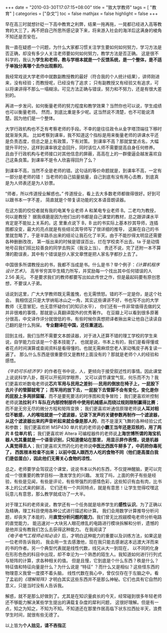 +++
date = "2010-03-30T17:07:15+08:00"
title = "致大学教师"
tags = [ "教育" ]
categories = ["杂文"]
toc = false
mathjax = false
highlight = false
+++

早在高三时就想针砭一下高中教育之利弊，结果一拖再拖，一晃都已经进入高等教育的大三了，再不把自己所思所感记录下来，将来游入社会的海洋后这满身的棱角不知还是否安在。

我一直在疑惑一个问题，为什么大家都习惯关注学生要如何如何努力，学习方法是否正确，却没有多少人关注老师要如何如何努力，教学方法是否正确。
这是很不科学的，我认为**学生和老师，教与学根本就是一个反馈系统，是一个整体，是不适于单独分离哪个去作出观察的**。

我经常戏说大学老师中就数副教授教的最好（符合我的个人统计结果），讲师刚进来，没有经验；而教授呢，已经没有了追求；
只有副教授又有经验又有追求，可以将课讲得不那么一塌糊涂。可见方法正确与错误，努力和不努力，还是有很大差别的。

再进一步发问，如何衡量老师的努力程度和教学效果？当然你也可以说，学生成绩也可以衡量老师。
然而，到底比重是多少呢。这当然说不清楚，也不可能说清楚。因为他们是一个整体。

大学行政机构也不乏有考察老师的手段。不幸的是往往政令从金字塔顶端往下移时就渐渐失真。
比如考察到课率，我不知道这个指标是用来衡量老师的讲课水平还是负责态度，但总之是上有政策，下有对策。
到课率不高？那就堂堂点名，大幅提升平时分，这样到课率铁定会回升，同时该位人师不需要提高自身任何修养。
且由于行政机构与老师接口对其他信息的屏蔽，高高在上的一群傻逼会越发喜欢自己这条良策。到课率不是令人欣喜得回升了么？

到课率不高，当然不全是老师的错。这句话的等价命题就是，到课率不高，一定有一部分是老师的错！
当老师的自己掂量掂量，自己到底有没有用心去教，到底真是为人师表还是为人钞票。

“师者，所以传道授业解惑也。” 传道授业，看上去大多数老师都做得很好。好到可以跟书本一字不差，
简直就是个带复读功能的文本语音朗读器。

在这方面的佼佼者就有我的电某专业老师 A 和某电专业老师 B。二老均为教授，何以是教授？
据我琢磨是因为他们出的书都是自己课堂的教材，总之跟讲课水平肯定是不能扯上关系的。这
里重点说下 B，B 出的书实际上基本抄其导师，连插图都没变，最大的亮点就是有些结论其导师写了很详细的推导，
这厮在自己的书里就忽略了，于是半路杀出来的结论让我石化了半天。由于不能抄得太明显还需要各种删删改改，
第一版出来的时候是错误百出，烂在学校卖不出去。ta 于是动情地号召我们班比较善良的同学去购买（我没上当）。
贵还不说，完了还附一本不算薄的勘误表，其中有个错误是抄人家文章愣是把人家名字都抄上去了。

中国很多所谓教授出的书，我都不当成是书。什么是书？举个例子：<em>《计算机程序设计艺术》</em>，
高爷爷穷其毕生精力所写，并奖励每一个找出其中任何错误的人 2.56 美元。
不是要求我们的教师都要写出如此传世之作，但是最起码要有原创思想，不要误人子弟。

话说到这里，广大大学教师既无需羞愧，也无需愤怒。错的不一定是你，是这个社会。
我相信这只是大学纳垢冰山之一角，其实这些课讲不好，书也写不出的大学教师（无意冒犯，也无意怀疑你们的知识水平），
你们还有一件非常值得去做的又并非很难的事情，那就是认真翻译国外的优秀著作。
在豆瓣上可以看到很多原著分很高，中文译作评分就很低的书，有些时候你真想把译者揪出来让他自己读读自己翻的是什么狗屎。
**专业翻译在中国，还任重道远**。

回到主线，我们当然不需要文本朗读器，对于进入还算不错的理工学校的学生来说，自学能力应该是一个基本技能了。
也就是说，书本上有的，我们是看得懂或者花点时间演算或查阅资料是看得懂的。也就无需麻烦您老人家动嘴皮子再复读一遍了。
那么什么东西是很重要但又是教材上面没有的？那就是老师个人的经验和感悟。

<em>《牛奶可乐经济学》</em>的作者在书中说，人，更倾向于接受叙述性的事情。因此课堂上说说科学八卦，既可以开拓同学眼界，
又可以调节课堂气氛，何乐而不为？我们更喜欢听数电老师说**芯片军用与民用之差别──民用的倒放在椅子上，一屁股下去片子的管脚就弯了；
而军用的放下去，一屁股下去管脚不会有变化，变化是你的屁股上多两排窟窿**，而不是要死要活的时序图和竞争冒险；
我们更喜欢听控制老师说**法拉利 F1 车队在内部控制部件中使用机械感从而绕过规则限制赢得比赛**；而不是无穷无尽的微分方程和矩阵变换；
我们更喜欢听通信原理老师说**人耳对相位不敏感，人的喉咙就是一个滤波器，记录下发声的关键参数再制作一个滤波器，
从这个滤波器出来的声音听起来就会像是那人的**，而不是漫天飞舞的各种经验公式和参数；
我们更喜欢听 MSP430 单片机的老师说**小霸王当年还是双核的，用了两片 8 位单片机**；
我们更喜欢听 Altera 可编程器件的老师说**上海世博所谓的海宝机器人充其量就是一个语音识别，只知道傻站在那里，
用显示屏作表情，说是机器人真觉得丢人**；我们更喜欢天然药化的老师说**中医比西医牛掰多了，中药把你毒死了，
西医根本检查不出来；以前中国人跟西方人吃的食物不同（他们是高蛋白我们是低蛋白），因此他们无需关心食物的凉性**。

总之，老师要学会驾驭这个课堂，说说书本以外的东西，不仅提神醒脑，更可以完成一个很重要的教学目标──激发学生的兴趣。
发现了吗，上面的例子有些是经验，有些是见闻，有些是评论，有些带强烈的感情色彩，这些知识有血有肉，比书本上的公式来的鲜活，
它们还有一个共同特点，就是有意思！让学生觉得哎嘿这玩意儿有意思，那么教学就成功了一大半。

对于理工科的老师来说，教学还有一个任务就是培养学生的**感性认识**。为了正确以及精确，理工科目使用各种公式进行描述和计算。
我们会用数学计算推导分析问题，却丧失了本能的，用**直觉分析问题的能力**。我们曾无比觊觎模电老师分析电路的直觉能力，
能迅速对一大块另人眼花缭乱的电路进行模块拆解和分析，遗憾的是他并没有教我们怎么去获得这种能力。
在我阅读了<em>《电子电气工程师必知必会》</em>后，才明白这种能力的重要以及训练方法，如果这是一位老师告诉我的，
我会用一生去感激他，现在我只能去感谢这本远渡大洋而来的书的作者。另一个典型代表就是线性代数，线兄从大一到现在，
以不同的化身在形形色色的科目中出现，却不幸沦为一个熟悉的陌生人。我知道如何进行行列式与矩阵的计算，求各种相关的值。
但是且慢，它到底是个什么东西？秩是什么？特征值和特征向量是什么？为什么说是 “特征” ？而什么又是相似？这些怪东西的物理意义我曾一度摸不着头脑，
线性代数在我心中，曾仅仅存在于左脑之中。看了孟岩的<em>《理解矩阵》</em>才明白其实这些东西并不是那么神秘。它们也具有它自然的意义，只是当时没有人告诉我。

解惑，就不是那么好做到了。尤其是在知识量疯长的今天，经常碰到很多年轻老师还不够能力解决某些学生提出的满载复杂度的犀利问题，
这很好理解。但是有一点，知之为知之，不知为不知。不知道还在那里作居高临下状东拉西扯半天，浪费学生时间，就很有些无德了。



以上皆为**个人拙见，请不吝指正**